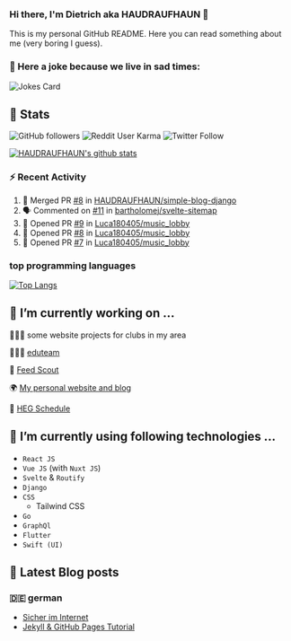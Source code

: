 ### Hi there, I'm Dietrich aka HAUDRAUFHAUN 👋

This is my personal GitHub README. Here you can read something about me (very boring I guess).

### 🤡 Here a joke because we live in sad times:
![Jokes Card](https://readme-jokes.vercel.app/api)

## :rocket: Stats

 ![GitHub followers](https://img.shields.io/github/followers/HAUDRAUFHAUN?label=GitHub-Followers&logo=GitHub&style=for-the-badge) ![Reddit User Karma](https://img.shields.io/reddit/user-karma/combined/haudraufhaun?logo=reddit&style=for-the-badge) ![Twitter Follow](https://img.shields.io/twitter/follow/haudraufhaun1?color=%231da1f2&logo=twitter&logoColor=%231da1f2&style=for-the-badge)
  
[![HAUDRAUFHAUN's github stats](https://github-readme-stats.vercel.app/api?username=HAUDRAUFHAUN&show_icons=true&theme=dracula&hide_border=true)](https://github.com/anuraghazra/github-readme-stats)

### ⚡ Recent Activity

<!--START_SECTION:activity-->
1. 🎉 Merged PR [#8](https://github.com/HAUDRAUFHAUN/simple-blog-django/pull/8) in [HAUDRAUFHAUN/simple-blog-django](https://github.com/HAUDRAUFHAUN/simple-blog-django)
2. 🗣 Commented on [#11](https://github.com/bartholomej/svelte-sitemap/issues/11) in [bartholomej/svelte-sitemap](https://github.com/bartholomej/svelte-sitemap)
3. 💪 Opened PR [#9](https://github.com/Luca180405/music_lobby/pull/9) in [Luca180405/music_lobby](https://github.com/Luca180405/music_lobby)
4. 💪 Opened PR [#8](https://github.com/Luca180405/music_lobby/pull/8) in [Luca180405/music_lobby](https://github.com/Luca180405/music_lobby)
5. 💪 Opened PR [#7](https://github.com/Luca180405/music_lobby/pull/7) in [Luca180405/music_lobby](https://github.com/Luca180405/music_lobby)
<!--END_SECTION:activity-->

### top programming languages
[![Top Langs](https://github-readme-stats.vercel.app/api/top-langs/?username=HAUDRAUFHAUN&theme=dracula&hide_border=true)](https://github.com/anuraghazra/github-readme-stats)

## 🔭 I’m currently working on ...

👨🏻‍💼 some website projects for clubs in my area

👨🏻‍🏫 <a href="https://github.com/HAUDRAUFHAUN/eduteam">eduteam</a>

📰 [Feed Scout](https://github.com/HAUDRAUFHAUN/feed-scout)

🌍 <a href="https://haudraufhauns.vercel.app/">My personal website and blog</a>

🏫 [HEG Schedule](https://github.com/HAUDRAUFHAUN/HEG-Schedule)


## 🌱 I’m currently using following technologies ...

- `React JS` 
- `Vue JS` (with `Nuxt JS`)
- `Svelte` & `Routify`
- `Django`
- `CSS`
  - Tailwind CSS
- `Go`
- `GraphQl`
- `Flutter`
- `Swift (UI)`

## 📕 Latest Blog posts 

### 🇩🇪 german

<!-- BLOG-POST-LIST:START -->
- [Sicher im Internet](https://haudraufhauns.vercel.app/blog/sicher-im-internet)
- [Jekyll &amp; GitHub Pages Tutorial](https://haudraufhauns.vercel.app/blog/jekyll-tutorial/)
